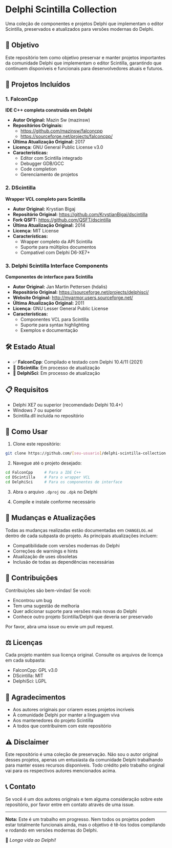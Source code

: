 # Delphi Scintilla Collection

Uma coleção de componentes e projetos Delphi que implementam o editor Scintilla, preservados e atualizados para versões modernas do Delphi.

## 🎯 Objetivo

Este repositório tem como objetivo preservar e manter projetos importantes da comunidade Delphi que implementam o editor Scintilla, garantindo que continuem disponíveis e funcionais para desenvolvedores atuais e futuros.

## 📁 Projetos Incluídos

### 1. FalconCpp
**IDE C++ completa construída em Delphi**
- **Autor Original:** Mazin Sw (mazinsw)
- **Repositórios Originais:** 
  - https://github.com/mazinsw/falconcpp
  - https://sourceforge.net/projects/falconcpp/
- **Última Atualização Original:** 2017
- **Licença:** GNU General Public License v3.0
- **Características:**
  - Editor com Scintilla integrado
  - Debugger GDB/GCC
  - Code completion
  - Gerenciamento de projetos

### 2. DScintilla
**Wrapper VCL completo para Scintilla**
- **Autor Original:** Krystian Bigaj
- **Repositório Original:** https://github.com/KrystianBigaj/dscintilla
- **Fork QSFT:** https://github.com/QSFT/dscintilla
- **Última Atualização Original:** 2014
- **Licença:** MIT License
- **Características:**
  - Wrapper completo da API Scintilla
  - Suporte para múltiplos documentos
  - Compatível com Delphi D6-XE7+

### 3. Delphi Scintilla Interface Components
**Componentes de interface para Scintilla**
- **Autor Original:** Jan Martin Pettersen (hdalis)
- **Repositório Original:** https://sourceforge.net/projects/delphisci/
- **Website Original:** http://myarmor.users.sourceforge.net/
- **Última Atualização Original:** 2011
- **Licença:** GNU Lesser General Public License
- **Características:**
  - Componentes VCL para Scintilla
  - Suporte para syntax highlighting
  - Exemplos e documentação

## 🛠️ Estado Atual

- ✅ **FalconCpp**: Compilado e testado com Delphi 10.4/11 (2021)
- 🔄 **DScintilla**: Em processo de atualização
- 🔄 **DelphiSci**: Em processo de atualização

## 📋 Requisitos

- Delphi XE7 ou superior (recomendado Delphi 10.4+)
- Windows 7 ou superior
- Scintilla.dll incluída no repositório

## 🚀 Como Usar

1. Clone este repositório:
```bash
git clone https://github.com/[seu-usuario]/delphi-scintilla-collection.git
```

2. Navegue até o projeto desejado:
```bash
cd FalconCpp     # Para a IDE C++
cd DScintilla    # Para o wrapper VCL
cd DelphiSci     # Para os componentes de interface
```

3. Abra o arquivo `.dproj` ou `.dpk` no Delphi

4. Compile e instale conforme necessário

## 📝 Mudanças e Atualizações

Todas as mudanças realizadas estão documentadas em `CHANGELOG.md` dentro de cada subpasta do projeto. As principais atualizações incluem:

- Compatibilidade com versões modernas do Delphi
- Correções de warnings e hints
- Atualização de uses obsoletas
- Inclusão de todas as dependências necessárias

## 🤝 Contribuições

Contribuições são bem-vindas! Se você:
- Encontrou um bug
- Tem uma sugestão de melhoria
- Quer adicionar suporte para versões mais novas do Delphi
- Conhece outro projeto Scintilla/Delphi que deveria ser preservado

Por favor, abra uma issue ou envie um pull request.

## ⚖️ Licenças

Cada projeto mantém sua licença original. Consulte os arquivos de licença em cada subpasta:
- FalconCpp: GPL v3.0
- DScintilla: MIT
- DelphiSci: LGPL

## 🙏 Agradecimentos

- Aos autores originais por criarem esses projetos incríveis
- À comunidade Delphi por manter a linguagem viva
- Aos mantenedores do projeto Scintilla
- A todos que contribuírem com este repositório

## ⚠️ Disclaimer

Este repositório é uma coleção de preservação. Não sou o autor original desses projetos, apenas um entusiasta da comunidade Delphi trabalhando para manter esses recursos disponíveis. Todo crédito pelo trabalho original vai para os respectivos autores mencionados acima.

## 📞 Contato

Se você é um dos autores originais e tem alguma consideração sobre este repositório, por favor entre em contato através de uma issue.

---

**Nota:** Este é um trabalho em progresso. Nem todos os projetos podem estar totalmente funcionais ainda, mas o objetivo é tê-los todos compilando e rodando em versões modernas do Delphi.

💙 *Longa vida ao Delphi!*